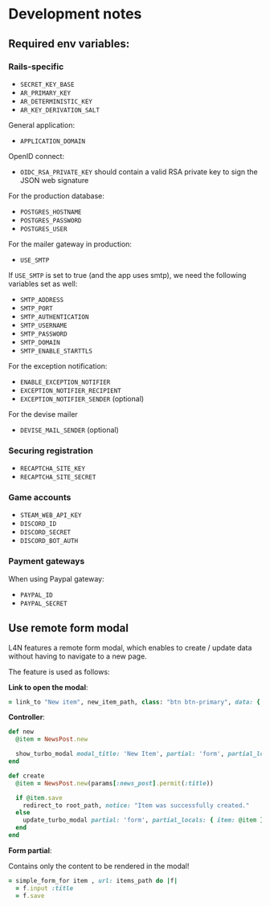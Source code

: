# Development notes

## Required env variables:

### Rails-specific

* `SECRET_KEY_BASE`
* `AR_PRIMARY_KEY`
* `AR_DETERMINISTIC_KEY`
* `AR_KEY_DERIVATION_SALT`

General application:

* `APPLICATION_DOMAIN`

OpenID connect:

* `OIDC_RSA_PRIVATE_KEY` should contain a valid RSA private key to sign the JSON web signature

For the production database:

* `POSTGRES_HOSTNAME`
* `POSTGRES_PASSWORD`
* `POSTGRES_USER`

For the mailer gateway in production:

* `USE_SMTP`

If `USE_SMTP` is set to true (and the app uses smtp), we need the following
variables set as well:

* `SMTP_ADDRESS`
* `SMTP_PORT`
* `SMTP_AUTHENTICATION`
* `SMTP_USERNAME`
* `SMTP_PASSWORD`
* `SMTP_DOMAIN`
* `SMTP_ENABLE_STARTTLS`

For the exception notification:

* `ENABLE_EXCEPTION_NOTIFIER`
* `EXCEPTION_NOTIFIER_RECIPIENT`
* `EXCEPTION_NOTIFIER_SENDER` (optional)

For the devise mailer

* `DEVISE_MAIL_SENDER` (optional)

### Securing registration

* `RECAPTCHA_SITE_KEY`
* `RECAPTCHA_SITE_SECRET`

### Game accounts

* `STEAM_WEB_API_KEY`
* `DISCORD_ID`
* `DISCORD_SECRET`
* `DISCORD_BOT_AUTH`

### Payment gateways

When using Paypal gateway:

* `PAYPAL_ID`
* `PAYPAL_SECRET`


## Use remote form modal

L4N features a remote form modal, which enables to create / update data without having to navigate to a new page.

The feature is used as follows:

**Link to open the modal**:

```ruby
= link_to "New item", new_item_path, class: "btn btn-primary", data: { turbo_frame: "remote_modal" }
```

**Controller**:

```ruby
def new
  @item = NewsPost.new

  show_turbo_modal modal_title: 'New Item', partial: 'form', partial_locals: { item: @item }
end

def create
  @item = NewsPost.new(params[:news_post].permit(:title))

  if @item.save
    redirect_to root_path, notice: "Item was successfully created."
  else
    update_turbo_modal partial: 'form', partial_locals: { item: @item }
  end
end
```

**Form partial**:

Contains only the content to be rendered in the modal!

```ruby
= simple_form_for item , url: items_path do |f|
  = f.input :title
  = f.save
```